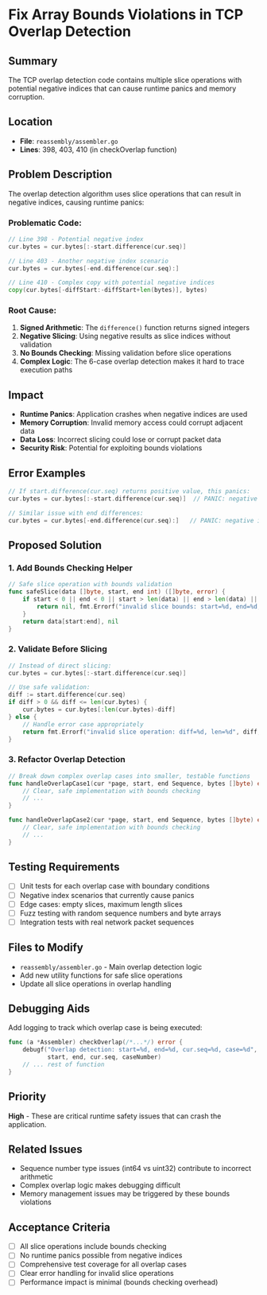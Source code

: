 # Fix Array Bounds Violations in TCP Overlap Detection

## Summary
The TCP overlap detection code contains multiple slice operations with potential negative indices that can cause runtime panics and memory corruption.

## Location
- **File**: `reassembly/assembler.go`
- **Lines**: 398, 403, 410 (in checkOverlap function)

## Problem Description
The overlap detection algorithm uses slice operations that can result in negative indices, causing runtime panics:

### Problematic Code:
```go
// Line 398 - Potential negative index
cur.bytes = cur.bytes[:-start.difference(cur.seq)]

// Line 403 - Another negative index scenario  
cur.bytes = cur.bytes[-end.difference(cur.seq):]

// Line 410 - Complex copy with potential negative indices
copy(cur.bytes[-diffStart:-diffStart+len(bytes)], bytes)
```

### Root Cause:
1. **Signed Arithmetic**: The `difference()` function returns signed integers
2. **Negative Slicing**: Using negative results as slice indices without validation
3. **No Bounds Checking**: Missing validation before slice operations
4. **Complex Logic**: The 6-case overlap detection makes it hard to trace execution paths

## Impact
- **Runtime Panics**: Application crashes when negative indices are used
- **Memory Corruption**: Invalid memory access could corrupt adjacent data
- **Data Loss**: Incorrect slicing could lose or corrupt packet data
- **Security Risk**: Potential for exploiting bounds violations

## Error Examples
```go
// If start.difference(cur.seq) returns positive value, this panics:
cur.bytes = cur.bytes[:-start.difference(cur.seq)]  // PANIC: negative index

// Similar issue with end differences:
cur.bytes = cur.bytes[-end.difference(cur.seq):]   // PANIC: negative index
```

## Proposed Solution

### 1. Add Bounds Checking Helper
```go
// Safe slice operation with bounds validation
func safeSlice(data []byte, start, end int) ([]byte, error) {
    if start < 0 || end < 0 || start > len(data) || end > len(data) || start > end {
        return nil, fmt.Errorf("invalid slice bounds: start=%d, end=%d, len=%d", start, end, len(data))
    }
    return data[start:end], nil
}
```

### 2. Validate Before Slicing
```go
// Instead of direct slicing:
cur.bytes = cur.bytes[:-start.difference(cur.seq)]

// Use safe validation:
diff := start.difference(cur.seq)
if diff > 0 && diff <= len(cur.bytes) {
    cur.bytes = cur.bytes[:len(cur.bytes)-diff]
} else {
    // Handle error case appropriately
    return fmt.Errorf("invalid slice operation: diff=%d, len=%d", diff, len(cur.bytes))
}
```

### 3. Refactor Overlap Detection
```go
// Break down complex overlap cases into smaller, testable functions
func handleOverlapCase1(cur *page, start, end Sequence, bytes []byte) error {
    // Clear, safe implementation with bounds checking
    // ...
}

func handleOverlapCase2(cur *page, start, end Sequence, bytes []byte) error {
    // Clear, safe implementation with bounds checking
    // ...
}
```

## Testing Requirements
- [ ] Unit tests for each overlap case with boundary conditions
- [ ] Negative index scenarios that currently cause panics
- [ ] Edge cases: empty slices, maximum length slices
- [ ] Fuzz testing with random sequence numbers and byte arrays
- [ ] Integration tests with real network packet sequences

## Files to Modify
- `reassembly/assembler.go` - Main overlap detection logic
- Add new utility functions for safe slice operations
- Update all slice operations in overlap handling

## Debugging Aids
Add logging to track which overlap case is being executed:
```go
func (a *Assembler) checkOverlap(/*...*/) error {
    debugf("Overlap detection: start=%d, end=%d, cur.seq=%d, case=%d", 
           start, end, cur.seq, caseNumber)
    // ... rest of function
}
```

## Priority
**High** - These are critical runtime safety issues that can crash the application.

## Related Issues
- Sequence number type issues (int64 vs uint32) contribute to incorrect arithmetic
- Complex overlap logic makes debugging difficult
- Memory management issues may be triggered by these bounds violations

## Acceptance Criteria
- [ ] All slice operations include bounds checking
- [ ] No runtime panics possible from negative indices
- [ ] Comprehensive test coverage for all overlap cases
- [ ] Clear error handling for invalid slice operations
- [ ] Performance impact is minimal (bounds checking overhead)